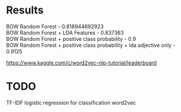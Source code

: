 Results
===============
  BOW Random Forest - 0.818944692923  
  BOW Random Forest + LDA Features - 0.837363  
  BOW Random Forest + positive class probability - 0.9  
  BOW Random Forest + positive class probability + lda adjective only - 0.9125  


https://www.kaggle.com/c/word2vec-nlp-tutorial/leaderboard

TODO
=============
 TF-IDF
 logistic regression for classification
 word2vec 
